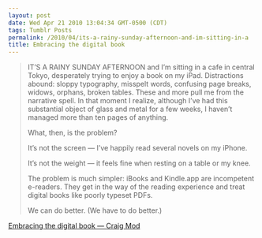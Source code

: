 ```yaml
---
layout: post
date: Wed Apr 21 2010 13:04:34 GMT-0500 (CDT)
tags: Tumblr Posts
permalink: /2010/04/its-a-rainy-sunday-afternoon-and-im-sitting-in-a
title: Embracing the digital book
---
```


> IT’S A RAINY SUNDAY AFTERNOON and I’m sitting in a cafe in central Tokyo, desperately trying to enjoy a book on my iPad. Distractions abound: sloppy typography, misspelt words, confusing page breaks, widows, orphans, broken tables. These and more pull me from the narrative spell. In that moment I realize, although I’ve had this substantial object of glass and metal for a few weeks, I haven’t managed more than ten pages of anything.
> 
> What, then, is the problem?
> 
> It’s not the screen — I’ve happily read several novels on my iPhone.
> 
> It’s not the weight — it feels fine when resting on a table or my knee.
> 
> The problem is much simpler: iBooks and Kindle.app are incompetent e-readers. They get in the way of the reading experience and treat digital books like poorly typeset PDFs.
> 
> We can do better. (We have to do better.)

[Embracing the digital book — Craig Mod](http://craigmod.com/journal/ebooks/?utm_source=feedburner&utm_medium=feed&utm_campaign=Feed%253A+craigmod+%2528Craig+Mod%2529&utm_content=Google+Reader)
